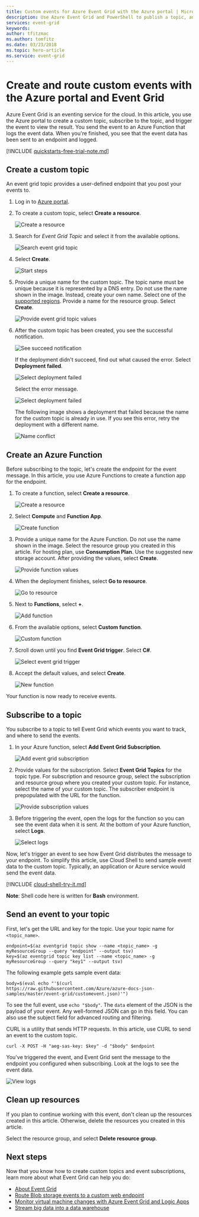 ```yaml
---
title: Custom events for Azure Event Grid with the Azure portal | Microsoft Docs
description: Use Azure Event Grid and PowerShell to publish a topic, and subscribe to that event. 
services: event-grid 
keywords: 
author: tfitzmac
ms.author: tomfitz
ms.date: 03/23/2018
ms.topic: hero-article
ms.service: event-grid
---
```

# Create and route custom events with the Azure portal and Event Grid

Azure Event Grid is an eventing service for the cloud. In this article, you use the Azure portal to create a custom topic, subscribe to the topic, and trigger the event to view the result. You send the event to an Azure Function that logs the event data. When you're finished, you see that the event data has been sent to an endpoint and logged.

[!INCLUDE [quickstarts-free-trial-note.md](../../includes/quickstarts-free-trial-note.md)]

## Create a custom topic

An event grid topic provides a user-defined endpoint that you post your events to. 

1. Log in to [Azure portal](https://portal.azure.com/).

1. To create a custom topic, select **Create a resource**. 

   ![Create a resource](./media/custom-event-quickstart-portal/create-resource.png)

1. Search for *Event Grid Topic* and select it from the available options.

   ![Search event grid topic](./media/custom-event-quickstart-portal/search-event-grid.png)

1. Select **Create**.

   ![Start steps](./media/custom-event-quickstart-portal/select-create.png)

1. Provide a unique name for the custom topic. The topic name must be unique because it is represented by a DNS entry. Do not use the name shown in the image. Instead, create your own name. Select one of the [supported regions](overview.md). Provide a name for the resource group. Select **Create**.

   ![Provide event grid topic values](./media/custom-event-quickstart-portal/create-custom-topic.png)

1. After the custom topic has been created, you see the successful notification.

   ![See succeed notification](./media/custom-event-quickstart-portal/success-notification.png)

   If the deployment didn't succeed, find out what caused the error. Select **Deployment failed**.

   ![Select deployment failed](./media/custom-event-quickstart-portal/select-failed.png)

   Select the error message.

   ![Select deployment failed](./media/custom-event-quickstart-portal/failed-details.png)

   The following image shows a deployment that failed because the name for the custom topic is already in use. If you see this error, retry the deployment with a different name.

   ![Name conflict](./media/custom-event-quickstart-portal/name-conflict.png)

## Create an Azure Function

Before subscribing to the topic, let's create the endpoint for the event message. In this article, you use Azure Functions to create a function app for the endpoint.

1. To create a function, select **Create a resource**.

   ![Create a resource](./media/custom-event-quickstart-portal/create-resource-small.png)

1. Select **Compute** and **Function App**.

   ![Create function](./media/custom-event-quickstart-portal/create-function.png)

1. Provide a unique name for the Azure Function. Do not use the name shown in the image. Select the resource group you created in this article. For hosting plan, use **Consumption Plan**. Use the suggested new storage account. After providing the values, select **Create**.

   ![Provide function values](./media/custom-event-quickstart-portal/provide-function-values.png)

1. When the deployment finishes, select **Go to resource**.

   ![Go to resource](./media/custom-event-quickstart-portal/go-to-resource.png)

1. Next to **Functions**, select **+**.

   ![Add function](./media/custom-event-quickstart-portal/add-function.png)

1. From the available options, select **Custom function**.

   ![Custom function](./media/custom-event-quickstart-portal/select-custom-function.png)

1. Scroll down until you find **Event Grid trigger**. Select **C#**.

   ![Select event grid trigger](./media/custom-event-quickstart-portal/select-event-grid-trigger.png)

1. Accept the default values, and select **Create**.

   ![New function](./media/custom-event-quickstart-portal/new-function.png)

Your function is now ready to receive events.

## Subscribe to a topic

You subscribe to a topic to tell Event Grid which events you want to track, and where to send the events.

1. In your Azure function, select **Add Event Grid Subscription**.

   ![Add event grid subscription](./media/custom-event-quickstart-portal/add-event-grid-subscription.png)

1. Provide values for the subscription. Select **Event Grid Topics** for the topic type. For subscription and resource group, select the subscription and resource group where you created your custom topic. For instance, select the name of your custom topic. The subscriber endpoint is prepopulated with the URL for the function.

   ![Provide subscription values](./media/custom-event-quickstart-portal/provide-subscription-values.png)

1. Before triggering the event, open the logs for the function so you can see the event data when it is sent. At the bottom of your Azure function, select **Logs**.

   ![Select logs](./media/custom-event-quickstart-portal/select-logs.png)

Now, let's trigger an event to see how Event Grid distributes the message to your endpoint. To simplify this article, use Cloud Shell to send sample event data to the custom topic. Typically, an application or Azure service would send the event data.

[!INCLUDE [cloud-shell-try-it.md](../../includes/cloud-shell-try-it.md)]

__Note__: Shell code here is written for __Bash__ environment.

## Send an event to your topic

First, let's get the URL and key for the topic. Use your topic name for `<topic_name>`.

```azurecli-interactive
endpoint=$(az eventgrid topic show --name <topic_name> -g myResourceGroup --query "endpoint" --output tsv)
key=$(az eventgrid topic key list --name <topic_name> -g myResourceGroup --query "key1" --output tsv)
```

The following example gets sample event data:

```azurecli-interactive
body=$(eval echo "'$(curl https://raw.githubusercontent.com/Azure/azure-docs-json-samples/master/event-grid/customevent.json)'")
```

To see the full event, use `echo "$body"`. The `data` element of the JSON is the payload of your event. Any well-formed JSON can go in this field. You can also use the subject field for advanced routing and filtering.

CURL is a utility that sends HTTP requests. In this article, use CURL to send an event to the custom topic. 

```azurecli-interactive
curl -X POST -H "aeg-sas-key: $key" -d "$body" $endpoint
```

You've triggered the event, and Event Grid sent the message to the endpoint you configured when subscribing. Look at the logs to see the event data.

![View logs](./media/custom-event-quickstart-portal/view-log-entry.png)

## Clean up resources

If you plan to continue working with this event, don't clean up the resources created in this article. Otherwise, delete the resources you created in this article.

Select the resource group, and select **Delete resource group**.

## Next steps

Now that you know how to create custom topics and event subscriptions, learn more about what Event Grid can help you do:

- [About Event Grid](overview.md)
- [Route Blob storage events to a custom web endpoint](../storage/blobs/storage-blob-event-quickstart.md?toc=%2fazure%2fevent-grid%2ftoc.json)
- [Monitor virtual machine changes with Azure Event Grid and Logic Apps](monitor-virtual-machine-changes-event-grid-logic-app.md)
- [Stream big data into a data warehouse](event-grid-event-hubs-integration.md)
